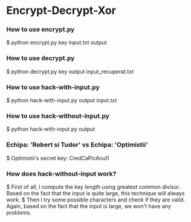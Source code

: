 # Encrypt-Decrypt-Xor
### How to use encrypt.py
$ python encrypt.py key input.txt output
### How to use decrypt.py
$ python decrypt.py key output input_recuperat.txt
### How to use hack-with-input.py
$ python hack-with-input.py output input.txt
### How to use hack-without-input.py
$ python hack-with-input.py output

### Echipa: 'Robert si Tudor' vs Echipa: 'Optimistii'
$ Optimistii's secret key: CredCaPicAnul1

### How does hack-without-input work?
$ First of all, I compute the key length using greatest common divisor. Based on the fact that the input is quite large, this technique will always work.
$ Then I try some possible characters and check if they are valid. Again, based on the fact that the input is large, we won't have any problems. 